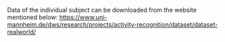 Data of the individual subject can be downloaded from the website mentioned below:
https://www.uni-mannheim.de/dws/research/projects/activity-recognition/dataset/dataset-realworld/

